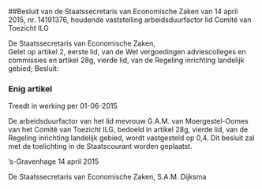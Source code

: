 <meta http-equiv='Content-Type' content='text/html; charset=utf-8' />

##Besluit van de Staatssecretaris van Economische Zaken van 14 april 2015, nr. 14191376, houdende vaststelling arbeidsduurfactor lid Comité van Toezicht ILG

De Staatssecretaris van Economische Zaken,  
Gelet op artikel 2, eerste lid, van de Wet vergoedingen adviescolleges en commissies en artikel 28g, vierde lid, van de Regeling inrichting landelijk gebied;
Besluit:    

### Enig artikel  
Treedt in werking per 01-06-2015 

De arbeidsduurfactor van het lid mevrouw G.A.M. van Moergestel-Oomes van het Comité van Toezicht ILG, bedoeld in artikel 28g, vierde lid, van de Regeling inrichting landelijk gebied, wordt vastgesteld op 0,4. 
Dit besluit zal met de toelichting in de Staatscourant worden geplaatst.   

’s-Gravenhage 
14 april 2015   

De 
Staatssecretaris van Economische Zaken, 
S.A.M. Dijksma     
